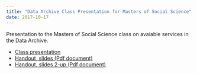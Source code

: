 ```yaml
---
title: "Data Archive Class Presentation for Masters of Social Science"
date: 2017-10-17
---
```


Presentation to the Masters of Social Science class on avaiable services in the Data Archive.


- [Class presentation](https://jmjamison.github.io/data_in_research_MaSS/DataArchiveIntro.html)
- [Handout, slides (Pdf document)](https://jmjamison.github.io/data_in_research_MaSS/DataArchiveIntro.pdf)
- [Handout, slides 2-up (Pdf document)](https://jmjamison.github.io/data_in_research_MaSS/DataArchiveIntro_2up.pdf)



